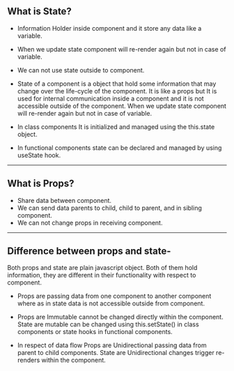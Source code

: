 What is State?
---------------
* Information Holder inside component and it store any data like a variable. 

* When we update state component will re-render again but not in case of variable.

* We can not use state outside to component.

* State of a component is a object that hold some information that may change over the life-cycle of the component. It is like a props but It is used for internal communication inside a component and it is not accessible outside of the component. When we update state component will re-render again but not in case of variable.

* In class components It is initialized and managed using the this.state object.

* In functional components state can be declared and managed by using useState hook.
----------------------------------------------------------------------------------------------------------

What is Props?
----------------
* Share data between component.
* We can send data parents to child, child to parent, and in sibling component.
* We can not change props in receiving component.

----------------------------------------------------------------------------------------------------------

Difference between props and state- 
---------------------------------------
Both props and state are plain javascript object. Both of them hold information, they are different  in their functionality with respect to component. 

* Props are passing data from one component to another component where as in state data is not      accessible outside from component. 

* Props are Immutable cannot be changed directly within the component. State are  mutable can be changed using this.setState() in class components or state hooks in functional components. 

* In respect of data flow Props are Unidirectional passing data from parent to child components. State are Unidirectional changes trigger re-renders within the component. 